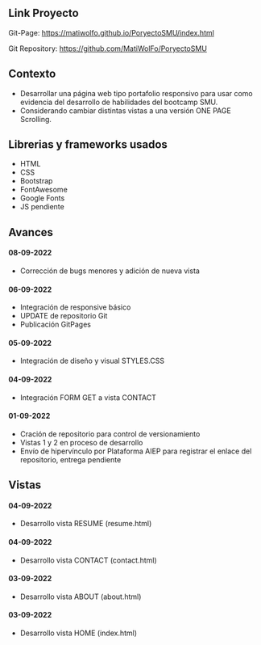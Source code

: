 ## Link Proyecto

Git-Page:
https://matiwolfo.github.io/PoryectoSMU/index.html

Git Repository:
https://github.com/MatiWolFo/PoryectoSMU

## Contexto
- Desarrollar una página web tipo portafolio responsivo para usar como evidencia del desarrollo de habilidades del bootcamp SMU.
- Considerando cambiar distintas vistas a una versión ONE PAGE Scrolling.

## Librerias y frameworks usados
- HTML
- CSS
- Bootstrap
- FontAwesome
- Google Fonts
- JS pendiente

## Avances
#### 08-09-2022
- Corrección de bugs menores y adición de nueva vista
#### 06-09-2022
- Integración de responsive básico
- UPDATE de repositorio Git
- Publicación GitPages
#### 05-09-2022
- Integración de diseño y visual STYLES.CSS
#### 04-09-2022
- Integración FORM GET a vista CONTACT
#### 01-09-2022
- Cración de repositorio para control de versionamiento
- Vistas 1 y 2 en proceso de desarrollo
- Envío de hipervínculo por Plataforma AIEP para registrar el enlace del repositorio, entrega pendiente

## Vistas
#### 04-09-2022
- Desarrollo vista RESUME (resume.html)
#### 04-09-2022
- Desarrollo vista CONTACT (contact.html)
#### 03-09-2022
- Desarrollo vista ABOUT (about.html)
#### 03-09-2022
- Desarrollo vista HOME (index.html)


